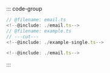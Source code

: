 ::: code-group

```typescript twoslash [Example]
// @filename: email.ts
<!--@include: ./email.ts-->
// @filename: example.ts
// ---cut---
<!--@include: ./example-single.ts-->
```

```typescript twoslash [Email]
<!--@include: ./email.ts-->
```

:::
